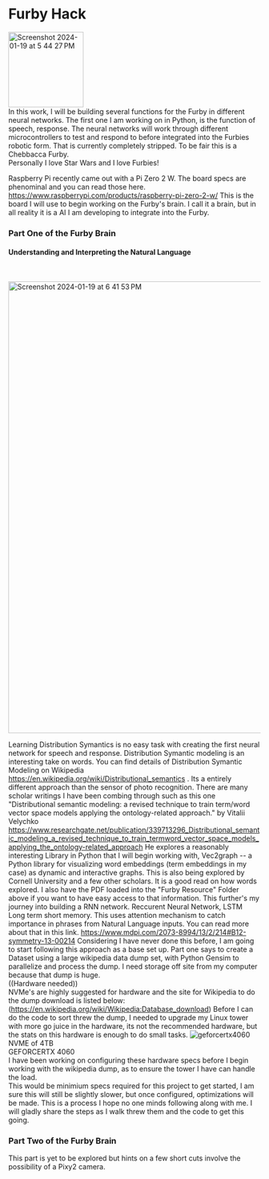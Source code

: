 <h1>Furby Hack</h1>

<img width="150" alt="Screenshot 2024-01-19 at 5 44 27 PM" src="https://github.com/JessicaWoods03/Furby_Hack/assets/48572600/5b32e71a-8b3d-4d74-b2c4-89a386e456e7"><br>
In this work, I will be building several functions for the Furby in different neural networks. The first one I am working on in Python, is the function of speech, response. The neural networks will work through different microcontrollers to test and respond to before integrated into the Furbies robotic form. That is currently completely stripped. To be fair this is a Chebbacca Furby. <br>
Personally I love Star Wars and I love Furbies!<br>

Raspberry Pi recently came out with a Pi Zero 2 W. The board specs are phenominal and you can read those here.  https://www.raspberrypi.com/products/raspberry-pi-zero-2-w/ This is the board I will use to begin working on the Furby's brain. I call it a brain, but in all reality it is a AI I am developing to integrate into the Furby.
<h3><b>Part One of the Furby Brain<br></b></h3>
<h4></b>Understanding and Interpreting the Natural Language</h4><br>

<img width="900" alt="Screenshot 2024-01-19 at 6 41 53 PM" src="https://github.com/JessicaWoods03/Furby_Hack/assets/48572600/3cfe6cde-d5bf-42a5-8b27-b8cec4b13a15"><br>

Learning Distribution Symantics is no easy task with creating the first neural network for speech and response. Distribution Symantic modeling is an interesting take on words. You can find details of Distribution Symantic Modeling on Wikipedia https://en.wikipedia.org/wiki/Distributional_semantics . Its a entirely different approach than the sensor of photo recognition. There are many scholar writings I have been combing through such as this one "Distributional semantic modeling: a revised technique to train term/word vector space models applying the ontology-related approach." by Vitalii Velychko<br> https://www.researchgate.net/publication/339713296_Distributional_semantic_modeling_a_revised_technique_to_train_termword_vector_space_models_applying_the_ontology-related_approach 
He explores a reasonably interesting Library in Python that I will begin working with, Vec2graph -- a Python library for visualizing word embeddings (term embeddings in my case) as dynamic and interactive graphs. This is also being explored by Cornell University and a few other scholars. It is a good read on how words explored. I also have the PDF loaded into the "Furby Resource" Folder above if you want to have easy access to that information. This further's my journey into building a RNN network. Reccurent Neural Network, LSTM Long term short memory. This uses attention mechanism to catch importance in phrases from Natural Language inputs. You can read more about that in this link. https://www.mdpi.com/2073-8994/13/2/214#B12-symmetry-13-00214
Considering I have never done this before, I am going to start following this approach as a base set up. Part one says to create a Dataset using a large wikipedia data dump set, with Python Gensim to parallelize and process the dump. I need storage off site from my computer because that dump is huge.<br> ((Hardware needed))<br>
NVMe's are highly suggested for hardware and the site for Wikipedia to do the dump download is listed below:
(https://en.wikipedia.org/wiki/Wikipedia:Database_download)
Before I can do the code to sort threw the dump, I needed to upgrade my Linux tower with more go juice in the hardware, its not the recommended hardware, but the stats on this hardware is enough to do small tasks.
![geforcertx4060](https://github.com/JessicaWoods03/Furby_Hack/assets/48572600/acce7fde-e433-44a4-91a0-b290dbecd041)
NVME of 4TB<br>
GEFORCERTX 4060<br>
I have been working on configuring these hardware specs before I begin working with the wikipedia dump, as to ensure the tower I have can handle the load.<br>
This would be minimium specs required for this project to get started, I am sure this will still be slightly slower, but once configured, optimizations will be made.
This is a process I hope no one minds following along with me. I will gladly share the steps as I walk threw them and the code to get this going.
<h3>Part Two of the Furby Brain</h3> 
This part is yet to be explored but hints on a few short cuts involve the possibility of a Pixy2 camera.

